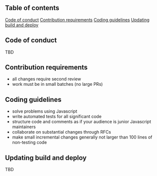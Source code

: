 ## Table of contents

[Code of conduct](#code-of-conduct)
[Contribution requirements](#contribution-requirements)
[Coding guidelines](#coding-guidelines)
[Updating build and deploy](#updating-build-and-deploy)


## Code of conduct
TBD

## Contribution requirements

- all changes require second review
- work must be in small batches (no large PRs)

## Coding guidelines

- solve problems using Javascript
- write automated tests for all significant code
- structure code and comments as if your audience is junior Javascript maintainers
- collaborate on substantial changes through RFCs
- make small incremental changes generally not larger than 100 lines of non-testing code

## Updating build and deploy

TBD